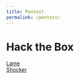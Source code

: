 ```yaml
---
title: Pentest
permalink: /pentest/
---
```

<h1>Hack the Box</h1>
<a href="/lame">Lame</a><br/>
<a href="/shocker">Shocker</a><br/>
